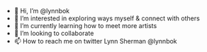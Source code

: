 - 👋 Hi, I’m @lynnbok
- 👀 I’m interested in exploring ways myself & connect with others
- 🌱 I’m currently learning how to meet more artists
- 💞️ I’m looking to collaborate
- 📫 How to reach me on twitter Lynn Sherman @lynnbok

<!---
lynnbok/lynnbok is a ✨ special ✨ repository because its `README.md` (this file) appears on your GitHub profile.
You can click the Preview link to take a look at your changes.
--->
